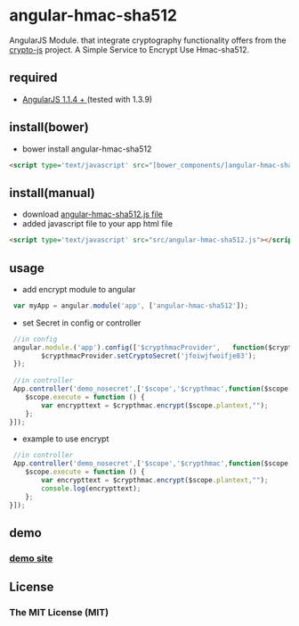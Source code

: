 # angular-hmac-sha512

AngularJS Module. that integrate cryptography functionality offers from the [crypto-js](https://code.google.com/p/crypto-js/) project. A Simple Service to Encrypt Use Hmac-sha512.

## required

- [AngularJS 1.1.4 + ](http://angularjs.org/) (tested with 1.3.9)

## install(bower)

* bower install angular-hmac-sha512

```html
<script type='text/javascript' src="[bower_components/]angular-hmac-sha512/src/angular-hmac-sha512.js"></script>
```

## install(manual)

* download [angular-hmac-sha512.js file](https://github.com/diablofong/angular-hmac-sha512/blob/master/angular-hmac-sha512.js)
* added javascript file to your app html file

```html
<script type='text/javascript' src="src/angular-hmac-sha512.js"></script>
```

## usage

- add encrypt module to angular

```javascript
 var myApp = angular.module('app', ['angular-hmac-sha512']); 
```
- set Secret in config or controller

```javascript
 //in config
 angular.module.('app').config(['$crypthmacProvider', 	function($crypthmacProvider){
   		$crypthmacProvider.setCryptoSecret('jfoiwjfwoifje83');
 });
 
 //in controller
 App.controller('demo_nosecret',['$scope','$crypthmac',function($scope,$crypthmac){
	$scope.execute = function () {
		var encrypttext = $crypthmac.encrypt($scope.plantext,"");
	};
}]);
```
-  example to use encrypt

```javascript
 //in controller
 App.controller('demo_nosecret',['$scope','$crypthmac',function($scope,$crypthmac){
	$scope.execute = function () {
		var encrypttext = $crypthmac.encrypt($scope.plantext,"");
		console.log(encrypttext);
	};
}]);
```

## demo

### [demo site](http://diablofong.github.io/angular-hmac-sha512/)

## License

### The MIT License (MIT)
